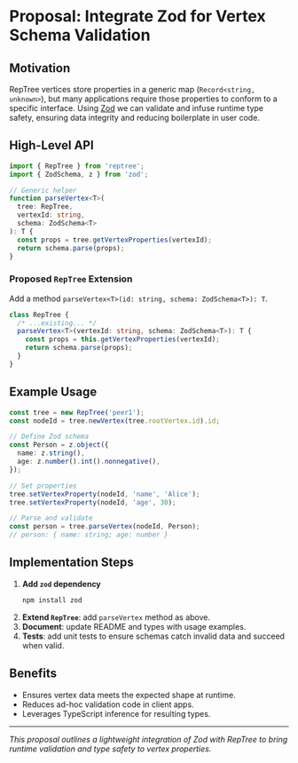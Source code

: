 # Proposal: Integrate Zod for Vertex Schema Validation

## Motivation

RepTree vertices store properties in a generic map (`Record<string, unknown>`), but many applications require those properties to conform to a specific interface. Using [Zod](https://github.com/colinhacks/zod) we can validate and infuse runtime type safety, ensuring data integrity and reducing boilerplate in user code.

## High-Level API

```ts
import { RepTree } from 'reptree';
import { ZodSchema, z } from 'zod';

// Generic helper
function parseVertex<T>(
  tree: RepTree,
  vertexId: string,
  schema: ZodSchema<T>
): T {
  const props = tree.getVertexProperties(vertexId);
  return schema.parse(props);
}
```

### Proposed `RepTree` Extension

Add a method `parseVertex<T>(id: string, schema: ZodSchema<T>): T`.

```ts
class RepTree {
  /* ...existing... */
  parseVertex<T>(vertexId: string, schema: ZodSchema<T>): T {
    const props = this.getVertexProperties(vertexId);
    return schema.parse(props);
  }
}
```

## Example Usage

```ts
const tree = new RepTree('peer1');
const nodeId = tree.newVertex(tree.rootVertex.id).id;

// Define Zod schema
const Person = z.object({
  name: z.string(),
  age: z.number().int().nonnegative(),
});

// Set properties
tree.setVertexProperty(nodeId, 'name', 'Alice');
tree.setVertexProperty(nodeId, 'age', 30);

// Parse and validate
const person = tree.parseVertex(nodeId, Person);
// person: { name: string; age: number }
```

## Implementation Steps

1. **Add `zod` dependency**  
   ```bash
   npm install zod
   ```
2. **Extend `RepTree`**: add `parseVertex` method as above.
3. **Document**: update README and types with usage examples.
4. **Tests**: add unit tests to ensure schemas catch invalid data and succeed when valid.

## Benefits

- Ensures vertex data meets the expected shape at runtime.
- Reduces ad-hoc validation code in client apps.
- Leverages TypeScript inference for resulting types.

---
*This proposal outlines a lightweight integration of Zod with RepTree to bring runtime validation and type safety to vertex properties.*
